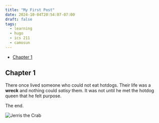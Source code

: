 ```yaml
---
title: "My First Post"
date: 2024-10-04T20:54:07-07:00
draft: false
tags:
  - learning
  - hugo
  - ics 211
  - camosun
---
```


<!--toc:start-->

- [Chapter 1](#chapter-1)
<!--toc:end-->

## Chapter 1

There once lived someone who could not eat hotdogs.
Their life was a **wreck** and nothing could _satisy_ them.
It was not until he met the hotdog queen that he felt purpose.

The end.

![Jerris the Crab](/dancing-ferris.gif)
